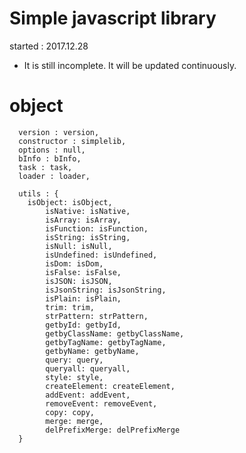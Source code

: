 # Simple javascript library
started : 2017.12.28   
- It is still incomplete. It will be updated continuously.



# object
~~~~
  version : version,
  constructor : simplelib,
  options : null,
  bInfo : bInfo,
  task : task,
  loader : loader,

  utils : {
    isObject: isObject,
		isNative: isNative,
		isArray: isArray,
		isFunction: isFunction,
		isString: isString,
		isNull: isNull,
		isUndefined: isUndefined,
		isDom: isDom,
		isFalse: isFalse,
		isJSON: isJSON,
		isJsonString: isJsonString,
		isPlain: isPlain,
		trim: trim,
		strPattern: strPattern,
		getbyId: getbyId,
		getbyClassName: getbyClassName,
		getbyTagName: getbyTagName,
		getbyName: getbyName,
		query: query,
		queryall: queryall,
		style: style,
		createElement: createElement,
		addEvent: addEvent,
		removeEvent: removeEvent,
		copy: copy,
		merge: merge,
		delPrefixMerge: delPrefixMerge
  }
~~~~
